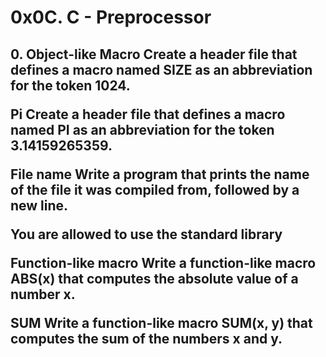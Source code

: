 <h1>0x0C. C - Preprocessor</h1>
<h2> 0. Object-like Macro Create a header file that defines a macro named SIZE as an abbreviation
for the token 1024.

Pi Create a header file that defines a macro named PI as an abbreviation for the token 3.14159265359.

File name Write a program that prints the name of the file it was compiled from, followed by a new line.

You are allowed to use the standard library

Function-like macro Write a function-like macro ABS(x) that computes the absolute value of a number x.

SUM Write a function-like macro SUM(x, y) that computes the sum of the numbers x and y.</h2>
